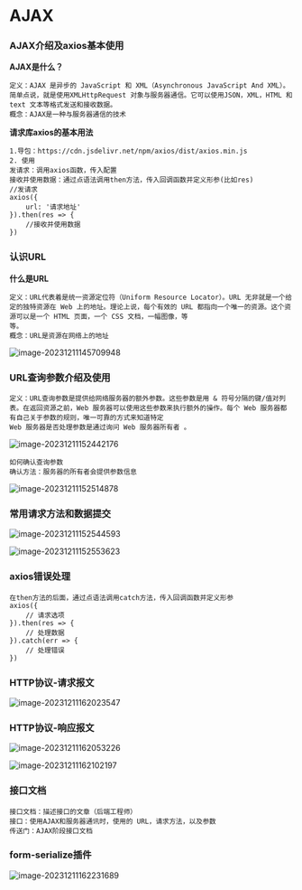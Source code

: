 # AJAX

### AJAX介绍及axios基本使用

**AJAX是什么？**

```
定义：AJAX 是异步的 JavaScript 和 XML（Asynchronous JavaScript And XML）。简单点说，就是使用XMLHttpRequest 对象与服务器通信。它可以使用JSON，XML，HTML 和 text 文本等格式发送和接收数据。
概念：AJAX是一种与服务器通信的技术
```

**请求库axios的基本用法**

```
1.导包：https://cdn.jsdelivr.net/npm/axios/dist/axios.min.js
2. 使用
发请求：调用axios函数，传入配置
接收并使用数据：通过点语法调用then方法，传入回调函数并定义形参(比如res)
//发请求
axios({
	url: '请求地址'
}).then(res => {
	//接收并使用数据
})

```

### 认识URL

**什么是URL**

```
定义：URL代表着是统一资源定位符（Uniform Resource Locator）。URL 无非就是一个给定的独特资源在 Web 上的地址。理论上说，每个有效的 URL 都指向一个唯一的资源。这个资源可以是一个 HTML 页面，一个 CSS 文档，一幅图像，等
等。
概念：URL是资源在网络上的地址
```

![image-20231211145709948](C:/Users/WPY/AppData/Roaming/Typora/typora-user-images/image-20231211145709948.png)

### URL查询参数介绍及使用

```
定义：URL查询参数是提供给网络服务器的额外参数。这些参数是用 & 符号分隔的键/值对列表。在返回资源之前，Web 服务器可以使用这些参数来执行额外的操作。每个 Web 服务器都有自己关于参数的规则，唯一可靠的方式来知道特定
Web 服务器是否处理参数是通过询问 Web 服务器所有者 。
```

![image-20231211152442176](C:/Users/WPY/AppData/Roaming/Typora/typora-user-images/image-20231211152442176.png)

```
如何确认查询参数
确认方法：服务器的所有者会提供参数信息
```

![image-20231211152514878](C:/Users/WPY/AppData/Roaming/Typora/typora-user-images/image-20231211152514878.png)

### 常用请求方法和数据提交

![image-20231211152544593](C:/Users/WPY/AppData/Roaming/Typora/typora-user-images/image-20231211152544593.png)

![image-20231211152553623](C:/Users/WPY/AppData/Roaming/Typora/typora-user-images/image-20231211152553623.png)

### axios错误处理

```
在then方法的后面，通过点语法调用catch方法，传入回调函数并定义形参
axios({
	// 请求选项
}).then(res => {
	// 处理数据
}).catch(err => {
	// 处理错误
})
```

### HTTP协议-请求报文

![image-20231211162023547](C:/Users/WPY/AppData/Roaming/Typora/typora-user-images/image-20231211162023547.png)

### HTTP协议-响应报文

![image-20231211162053226](C:/Users/WPY/AppData/Roaming/Typora/typora-user-images/image-20231211162053226.png)

![image-20231211162102197](C:/Users/WPY/AppData/Roaming/Typora/typora-user-images/image-20231211162102197.png)

### 接口文档

```
接口文档：描述接口的文章（后端工程师）
接口：使用AJAX和服务器通讯时，使用的 URL，请求方法，以及参数
传送门：AJAX阶段接口文档
```

### form-serialize插件

![image-20231211162231689](C:/Users/WPY/AppData/Roaming/Typora/typora-user-images/image-20231211162231689.png)
